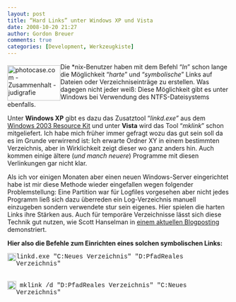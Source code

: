 ```yaml
---
layout: post
title: “Hard Links” unter Windows XP und Vista
date: 2008-10-20 21:27
author: Gordon Breuer
comments: true
categories: [Development, Werkzeugkiste]
---
```

<p><img title="photocase.com - Zusammenhalt - judigrafie" style="border-right: 0px; border-top: 0px; display: inline; margin: 5px 0px 0px; border-left: 0px; border-bottom: 0px" height="80" alt="photocase.com - Zusammenhalt - judigrafie" src="http://old.gordon-breuer.de/wp-content/uploads/2008/10/Zusammenhalt%20-%20judigrafie_3.jpg" width="120" align="left" border="0" /> Die *nix-Benutzer haben mit dem Befehl “<em>ln</em>” schon lange die Möglichkeit “<em>harte</em>” und “<em>symbolische</em>” Links auf Dateien oder Verzeichniseinträge zu erstellen. Was dagegen nicht jeder weiß: Diese Möglichkeit gibt es unter Windows bei Verwendung des NTFS-Dateisystems ebenfalls.</p>  <p>Unter <strong>Windows XP</strong> gibt es dazu das Zusatztool “<i>linkd.exe” </i>aus dem <a href="http://www.microsoft.com/downloads/details.aspx?FamilyID=9d467a69-57ff-4ae7-96ee-b18c4790cffd&amp;DisplayLang=en" target="_blank">Windows 2003 Resource Kit</a> und unter <strong>Vista</strong> wird das Tool “<em>mklink</em>” schon mitgeliefert. Ich habe mich früher immer gefragt wozu das gut sein soll da es im Grunde verwirrend ist: Ich erwarte Ordner XY in einem bestimmten Verzeichnis, aber in Wirklichkeit zeigt dieser wo ganz anders hin. Auch kommen einige ältere (<em>und manch neuere</em>) Programme mit diesen Verlinkungen gar nicht klar.</p>  <p>Als ich vor einigen Monaten aber einen neuen Windows-Server eingerichtet habe ist mir diese Methode wieder eingefallen wegen folgender Problemstellung: Eine Partition war für Logfiles vorgesehen aber nicht jedes Programm ließ sich dazu überreden ein Log-Verzeichnis manuell einzugeben sondern verwendete stur sein eigenes. Hier spielen die harten Links ihre Stärken aus. Auch für temporäre Verzeichnisse lässt sich diese Technik gut nutzen, wie Scott Hanselman in <a title="" href="http://www.hanselman.com/blog/GuideToFreeingUpDiskSpaceUnderWindowsVista.aspx">einem aktuellen Blogposting</a> demonstriert.</p>  <p><strong>Hier also die Befehle zum Einrichten eines solchen symbolischen Links:</strong></p>  <p><img title="Windows XP" style="border-top-width: 0px; display: inline; border-left-width: 0px; border-bottom-width: 0px; margin-left: 0px; margin-right: 0px; border-right-width: 0px" height="18" alt="Windows XP" src="http://anheledirwp.blob.core.windows.net/wordpress/2008/10/windows_3.jpg" width="20" align="left" border="0" /> <span style="font-family: courier new">linkd.exe &quot;C:Neues Verzeichnis&quot; &quot;D:PfadReales Verzeichnis&quot;</span>     <br />    <br /></p>  <p><img title="Windows Vista" style="border-right: 0px; border-top: 0px; display: inline; margin-left: 0px; border-left: 0px; margin-right: 0px; border-bottom: 0px" height="20" alt="Windows Vista" src="http://anheledirwp.blob.core.windows.net/wordpress/2008/10/windows_vista_logo_3.jpg" width="20" align="left" border="0" />&#160; <span style="font-family: courier new">mklink /d &quot;D:PfadReales Verzeichnis&quot; &quot;C:Neues Verzeichnis&quot;</span></p>
